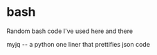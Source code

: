 # bash
Random bash code I've used here and there

myjq -- a python one liner that prettifies json code
